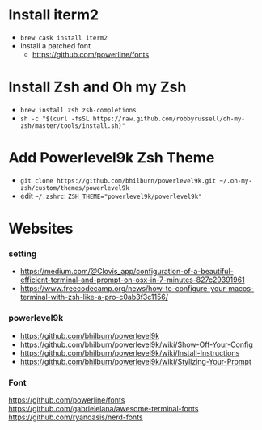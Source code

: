 # Install iterm2
- `brew cask install iterm2`
- Install a patched font
  - https://github.com/powerline/fonts

# Install Zsh and Oh my Zsh
- `brew install zsh zsh-completions`
- `sh -c "$(curl -fsSL https://raw.github.com/robbyrussell/oh-my-zsh/master/tools/install.sh)"`

# Add Powerlevel9k Zsh Theme
- `git clone https://github.com/bhilburn/powerlevel9k.git ~/.oh-my-zsh/custom/themes/powerlevel9k`
- edit `~/.zshrc`: `ZSH_THEME="powerlevel9k/powerlevel9k"`

# Websites
### setting
- https://medium.com/@Clovis_app/configuration-of-a-beautiful-efficient-terminal-and-prompt-on-osx-in-7-minutes-827c29391961
- https://www.freecodecamp.org/news/how-to-configure-your-macos-terminal-with-zsh-like-a-pro-c0ab3f3c1156/
### powerlevel9k
- https://github.com/bhilburn/powerlevel9k
- https://github.com/bhilburn/powerlevel9k/wiki/Show-Off-Your-Config
- https://github.com/bhilburn/powerlevel9k/wiki/Install-Instructions
- https://github.com/bhilburn/powerlevel9k/wiki/Stylizing-Your-Prompt
### Font
https://github.com/powerline/fonts
https://github.com/gabrielelana/awesome-terminal-fonts
https://github.com/ryanoasis/nerd-fonts
